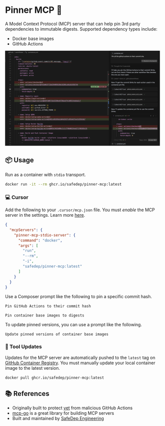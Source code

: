 # Pinner MCP 📍

A Model Context Protocol (MCP) server that can help pin 3rd party dependencies to immutable digests.
Supported dependency types include:

- Docker base images
- GitHub Actions

![Pinner MCP](./docs/assets/demo.png)

## 📦 Usage

Run as a container with `stdio` transport.

```bash
docker run -it --rm ghcr.io/safedep/pinner-mcp:latest
```

### 💻 Cursor

Add the following to your `.cursor/mcp.json` file. You must *enable*
the MCP server in the settings. Learn more [here](https://docs.cursor.com/context/model-context-protocol#what-is-mcp).

```json
{
  "mcpServers": {
    "pinner-mcp-stdio-server": {
      "command": "docker",
      "args": [
        "run",
        "--rm",
        "-i",
        "safedep/pinner-mcp:latest"
      ]
    }
  }
}
```

Use a Composer prompt like the following to pin a specific commit hash.

```
Pin GitHub Actions to their commit hash
```

```
Pin container base images to digests
```

To update pinned versions, you can use a prompt like the following.

```
Update pinned versions of container base images
```

### 🔄 Tool Updates

Updates for the MCP server are automatically pushed to the `latest` tag on
[GitHub Container Registry](https://github.com/safedep/pinner-mcp/pkgs/container/pinner-mcp). You
must manually update your local container image to the latest version.

```bash
docker pull ghcr.io/safedep/pinner-mcp:latest
```

## 📚 References

- Originally built to protect [vet](https://github.com/safedep/vet) from malicious GitHub Actions
- [mcp-go](https://github.com/mark3labs/mcp-go) is a great library for building MCP servers
- Built and maintained by [SafeDep Engineering](https://safedep.io)